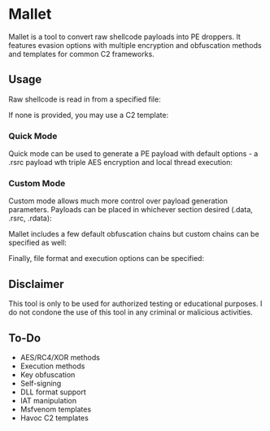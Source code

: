 # Mallet
Mallet is a tool to convert raw shellcode payloads into PE droppers. It features evasion options with multiple encryption and obfuscation methods and templates for common C2 frameworks.

## Usage
Raw shellcode is read in from a specified file:

If none is provided, you may use a C2 template:

### Quick Mode
Quick mode can be used to generate a PE payload with default options - a .rsrc payload wth triple AES encryption and local thread execution:

### Custom Mode
Custom mode allows much more control over payload generation parameters.
Payloads can be placed in whichever section desired (.data, .rsrc, .rdata): 

Mallet includes a few default obfuscation chains but custom chains can be specified as well:

Finally, file format and execution options can be specified:

## Disclaimer
This tool is only to be used for authorized testing or educational purposes. I do not condone the use of this tool in any criminal or malicious activities.

## To-Do
- AES/RC4/XOR methods
- Execution methods
- Key obfuscation
- Self-signing
- DLL format support
- IAT manipulation
- Msfvenom templates
- Havoc C2 templates
